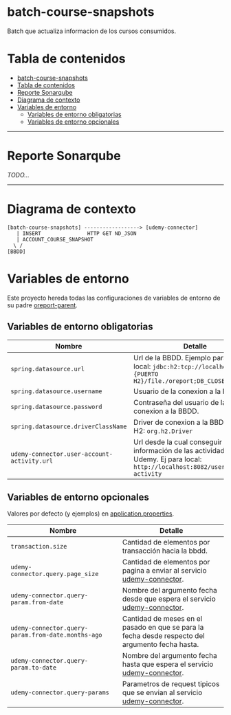 # batch-course-snapshots

Batch que actualiza informacion de los cursos consumidos.

# Tabla de contenidos
- [batch-course-snapshots](#batch-course-snapshots)
- [Tabla de contenidos](#tabla-de-contenidos)
- [Reporte Sonarqube](#reporte-sonarqube)
- [Diagrama de contexto](#diagrama-de-contexto)
- [Variables de entorno](#variables-de-entorno)
  - [Variables de entorno obligatorias](#variables-de-entorno-obligatorias)
  - [Variables de entorno opcionales](#variables-de-entorno-opcionales)

---

# Reporte Sonarqube

*TODO...*

---

# Diagrama de contexto

```
[batch-course-snapshots] ------------------> [udemy-connector]
   | INSERT               HTTP GET ND_JSON
   | ACCOUNT_COURSE_SNAPSHOT
  \ /
[BBDD] 
```

# Variables de entorno

Este proyecto hereda todas las configuraciones de variables de entorno de su padre [oreport-parent](../oreport-parent).

## Variables de entorno obligatorias

| Nombre | Detalle |
| - | - |
| `spring.datasource.url` | Url de la BBDD. Ejemplo para H2 local: `jdbc:h2:tcp://localhost:{PUERTO H2}/file./oreport;DB_CLOSE_DELAY=-1`|
| `spring.datasource.username` | Usuario de la conexion a la BBDD. |
| `spring.datasource.password` | Contraseña del usuario de la conexion a la BBDD. |
| `spring.datasource.driverClassName` | Driver de conexion a la BBDD. Para H2: `org.h2.Driver` |
| `udemy-connector.user-account-activity.url` | Url desde la cual conseguir la información de las actividades de Udemy. Ej para local: `http://localhost:8082/user-course-activity` |

## Variables de entorno opcionales

Valores por defecto (y ejemplos) en [application.properties](src/main/resources/application.properties).

| Nombre | Detalle |
| - | - |
| `transaction.size` | Cantidad de elementos por transacción hacia la bbdd. |
| `udemy-connector.query.page_size` | Cantidad de elementos por pagina a enviar al servicio [udemy-connector](../udemy-connector). |
| `udemy-connector.query-param.from-date` | Nombre del argumento fecha desde que espera el servicio [udemy-connector](../udemy-connector). |
| `udemy-connector.query-param.from-date.months-ago` | Cantidad de meses en el pasado en que se para la fecha desde respecto del argumento fecha hasta. |
| `udemy-connector.query-param.to-date` | Nombre del argumento fecha hasta que espera el servicio [udemy-connector](../udemy-connector). |
| `udemy-connector.query-params` | Parametros de request tipicos que se envian al servicio [udemy-connector](../udemy-connector). |